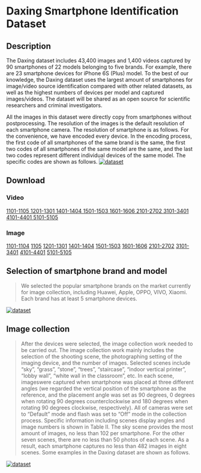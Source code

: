 # Daxing Smartphone Identification Dataset

## Description
The Daxing dataset includes 43,400 images and 1,400 videos captured by 90 smartphones of 22 models belonging to five brands. For example, there are 23 smartphone devices for iPhone 6S (Plus) model. To the best of our knowledge, the Daxing dataset uses the largest amount of smartphones for image/video source identification compared with other related datasets, as well as the highest numbers of devices per model and captured images/videos. The dataset will be shared as an open source for scientific researchers and criminal investigators.

All the images in this dataset were directly copy from smartphones without postprocessing. The resolution of the images is the default resolution of each smartphone camera. The resolution of smartphone is as follows. For the convenience, we have encoded every device. In the encoding process, the first code of all smartphones of the same brand is the same, the first two codes of all smartphones of the same model are the same, and the last two codes represent different individual devices of the same model. The specific codes are
shown as follows.
[![dataset](https://github.com/xyhcn/Daxing/blob/master/imgFile/3.jpg)](http://www.ppsuc.edu.cn)

## Download
### Video
[1101-1105 1201-1301 1401-1404 1501-1503 1601-1606 2101-2702 3101-3401 4101-4401 5101-5105](http://pan.ppsuc.edu.cn:80/link/EB47EBD36770E30A02B831F190377032)
### Image
[1101-1104](http://pan.ppsuc.edu.cn:80/link/82013B3BA20F7383E727B8B5B6AC17BD)
[1105](http://pan.ppsuc.edu.cn:80/link/ECDE8EA583222E19E4BD14C38A45B3E3)
[1201-1301](http://pan.ppsuc.edu.cn:80/link/A038816CF8B21F9E8E302C5AC4F9FF64)
[1401-1404](http://pan.ppsuc.edu.cn:80/link/ACBE9686A55DC50211B156383CB499A0)
[1501-1503](http://pan.ppsuc.edu.cn:80/link/0C081C731E75402E5CEB0870E5933FC4)
[1601-1606](http://pan.ppsuc.edu.cn:80/link/974D5678C97F679DB02A2680F75C55F4)
[2101-2702](http://pan.ppsuc.edu.cn:80/link/B0746198790389C22CED440317920E7C)
[3101-3401](http://pan.ppsuc.edu.cn:80/link/8092D9F74B650C4717344AF419E9046B)
[4101-4401](http://pan.ppsuc.edu.cn:80/link/C5294C4DE528B181C5BF66F584C94667)
[5101-5105](http://pan.ppsuc.edu.cn:80/link/31B923A59DF62F682F41DDDFBF08454D)

## Selection of smartphone brand and model
>We selected the popular smartphone brands on the market currently for image collection, including Huawei, Apple, OPPO, VIVO, Xiaomi. Each brand has at least 5 smartphone devices.

[![dataset](https://github.com/xyhcn/Daxing/blob/master/imgFile/1.jpg)](http://www.ppsuc.edu.cn)

## Image collection
>After the devices were selected, the image collection work needed to be carried out. The image collection work mainly includes the selection of the shooting scene, the photographing setting of the imaging device, and the number of images. Selected scenes include “sky”, “grass”, “stone”, “trees”, “staircase”, “indoor vertical printer”, “lobby wall”, “white wall in the classroom”, etc. In each scene, imageswere captured when smartphone was placed at three different angles (we regarded the vertical position of the smartphone as the reference, and the placement angle was set as 90 degrees, 0 degrees when rotating 90 degrees counterclockwise and 180 degrees when rotating 90 degrees clockwise, respectively). All of cameras were set to “Default” mode and flash was set to “Off” mode in the collection process. Specific information including scenes display angles and image numbers is shown in Table II. The sky scene provides the most amount of images, no less than 102 per smartphone. For the other seven scenes, there are no less than 50 photos of each scene. As a result, each
smartphone captures no less than 482 images in eight scenes. Some examples in the Daxing dataset are shown as follows.

[![dataset](https://github.com/xyhcn/Daxing/blob/master/imgFile/2.jpg)](http://www.ppsuc.edu.cn)
